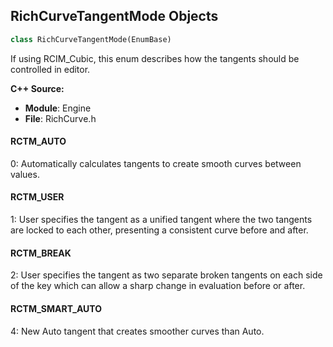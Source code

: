 ## RichCurveTangentMode Objects

```python
class RichCurveTangentMode(EnumBase)
```

If using RCIM_Cubic, this enum describes how the tangents should be controlled in editor.

**C++ Source:**

- **Module**: Engine
- **File**: RichCurve.h

<a id="unreal.RichCurveTangentMode.RCTM_AUTO"></a>

#### RCTM_AUTO

0: Automatically calculates tangents to create smooth curves between values.

<a id="unreal.RichCurveTangentMode.RCTM_USER"></a>

#### RCTM_USER

1: User specifies the tangent as a unified tangent where the two tangents are locked to each other, presenting a consistent curve before and after.

<a id="unreal.RichCurveTangentMode.RCTM_BREAK"></a>

#### RCTM_BREAK

2: User specifies the tangent as two separate broken tangents on each side of the key which can allow a sharp change in evaluation before or after.

<a id="unreal.RichCurveTangentMode.RCTM_SMART_AUTO"></a>

#### RCTM_SMART_AUTO

4: New Auto tangent that creates smoother curves than Auto.

<a id="unreal.RichCurveTangentWeightMode"></a>